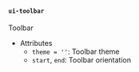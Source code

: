 #### `ui-toolbar`
Toolbar

* Attributes
  * `theme = ''`: Toolbar theme
  * `start`, `end`: Toolbar orientation
